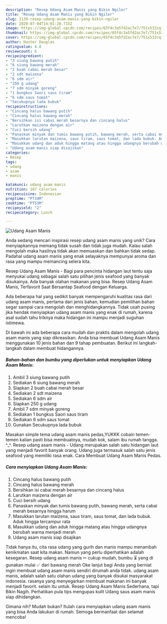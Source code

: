 ```yaml
---
description: "Resep Udang Asam Manis yang Bikin Ngiler"
title: "Resep Udang Asam Manis yang Bikin Ngiler"
slug: 1139-resep-udang-asam-manis-yang-bikin-ngiler
date: 2020-07-04T14:01:20.715Z
image: https://img-global.cpcdn.com/recipes/65f4c3a5fd2ac7e7/751x532cq70/udang-asam-manis-foto-resep-utama.jpg
thumbnail: https://img-global.cpcdn.com/recipes/65f4c3a5fd2ac7e7/751x532cq70/udang-asam-manis-foto-resep-utama.jpg
cover: https://img-global.cpcdn.com/recipes/65f4c3a5fd2ac7e7/751x532cq70/udang-asam-manis-foto-resep-utama.jpg
author: Hunter Douglas
ratingvalue: 4.8
reviewcount: 6
recipeingredient:
- "3 siung bawang putih"
- "6 siung bawang merah"
- "2 buah cabai merah besar"
- "2 sdt maizena"
- "6 sdm air"
- "250 g udang"
- "7 sdm minyak goreng"
- "1 bungkus Saori saus tiram"
- "6 sdm saus tomat"
- "Secukupnya lada bubuk"
recipeinstructions:
- "Cincang halus bawang putih"
- "Cincang halus bawang merah"
- "Bersihkan isi cabai merah besarnya dan cincang halus"
- "Larutkan maizena dengan air"
- "Cuci bersih udang"
- "Panaskan minyak dan tumis bawang putih, bawang merah, serta cabai merah besarnya hingga harum"
- "Masukkan larutan maizena, saus tiram, saus tomat, dan lada bubuk. Aduk hingga tercampur rata"
- "Masukkan udang dan aduk hingga matang atau hingga udangnya berubah warna menjadi merah"
- "Udang asam manis siap disajikan"
categories:
- Resep
tags:
- udang
- asam
- manis

katakunci: udang asam manis 
nutrition: 167 calories
recipecuisine: Indonesian
preptime: "PT34M"
cooktime: "PT53M"
recipeyield: "2"
recipecategory: Lunch

---
```



![Udang Asam Manis](https://img-global.cpcdn.com/recipes/65f4c3a5fd2ac7e7/751x532cq70/udang-asam-manis-foto-resep-utama.jpg)

Anda sedang mencari inspirasi resep udang asam manis yang unik? Cara menyiapkannya memang tidak susah dan tidak juga mudah. Kalau salah mengolah maka hasilnya tidak akan memuaskan dan bahkan tidak sedap. Padahal udang asam manis yang enak selayaknya mempunyai aroma dan rasa yang mampu memancing selera kita.

Resep Udang Asam Manis - Bagi para pencinta hidangan laut tentu saja menyukai udang sebagai salah satu pilihan jenis seafood yang banyak disukainya. Ada banyak olahan makanan yang bisa. Resep Udang Asam Manis, Terfavorit Saat Bersantap Seafood dengan Keluarga.

Ada beberapa hal yang sedikit banyak mempengaruhi kualitas rasa dari udang asam manis, pertama dari jenis bahan, kemudian pemilihan bahan segar sampai cara mengolah dan menghidangkannya. Tidak usah pusing jika hendak menyiapkan udang asam manis yang enak di rumah, karena asal sudah tahu triknya maka hidangan ini mampu menjadi suguhan istimewa.


Di bawah ini ada beberapa cara mudah dan praktis dalam mengolah udang asam manis yang siap dikreasikan. Anda bisa membuat Udang Asam Manis menggunakan 10 jenis bahan dan 9 tahap pembuatan. Berikut ini langkah-langkah dalam membuat hidangannya.

<!--inarticleads1-->

##### Bahan-bahan dan bumbu yang diperlukan untuk menyiapkan Udang Asam Manis:

1. Ambil 3 siung bawang putih
1. Sediakan 6 siung bawang merah
1. Siapkan 2 buah cabai merah besar
1. Sediakan 2 sdt maizena
1. Sediakan 6 sdm air
1. Siapkan 250 g udang
1. Ambil 7 sdm minyak goreng
1. Sediakan 1 bungkus Saori saus tiram
1. Sediakan 6 sdm saus tomat
1. Gunakan Secukupnya lada bubuk


Masakan simple tema udang asam manis pedas,YUKKK cobain temen-temen kalian pasti bisa membuatnya, mudah kok, salam ibu rumah tangga. ^_^. Resep udang asam manis - Udang merupakan salah satu hidangan laut yang menjadi favorit banyak orang. Udang juga termasuk salah satu jenis seafood yang memiliki rasa enak. Cara Membuat Udang Asam Manis Pedas. 

<!--inarticleads2-->

##### Cara menyiapkan Udang Asam Manis:

1. Cincang halus bawang putih
1. Cincang halus bawang merah
1. Bersihkan isi cabai merah besarnya dan cincang halus
1. Larutkan maizena dengan air
1. Cuci bersih udang
1. Panaskan minyak dan tumis bawang putih, bawang merah, serta cabai merah besarnya hingga harum
1. Masukkan larutan maizena, saus tiram, saus tomat, dan lada bubuk. Aduk hingga tercampur rata
1. Masukkan udang dan aduk hingga matang atau hingga udangnya berubah warna menjadi merah
1. Udang asam manis siap disajikan


Tidak hanya itu, cita rasa udang yang gurih dan manis mampu menambah kenikmatan saat kita makan. Namun yang perlu diperhatikan adalah kesegaran. Resep udang asam manis ✂ cukup mudah, bumbu ⏳ yang di gunakan mulai ✅ dari bawang merah Oke lanjut bagi Anda yang berniat ingin membuat udang asam manis sendiri dirumah anda tidak. udang asam manis, adalah salah satu olahan udang yang banyak disukai masyarakat indonesia. rasanya yang menyegarkan membuat makanan ini banyak menjadi favorit. selain itu untuk. Resep Udang Asam Manis Sederhana, tapi Bikin Nagih. Perhatikan pula tips mengupas kulit Udang saus asam manis siap dihidangkan. 

Gimana nih? Mudah bukan? Itulah cara menyiapkan udang asam manis yang bisa Anda lakukan di rumah. Semoga bermanfaat dan selamat mencoba!
